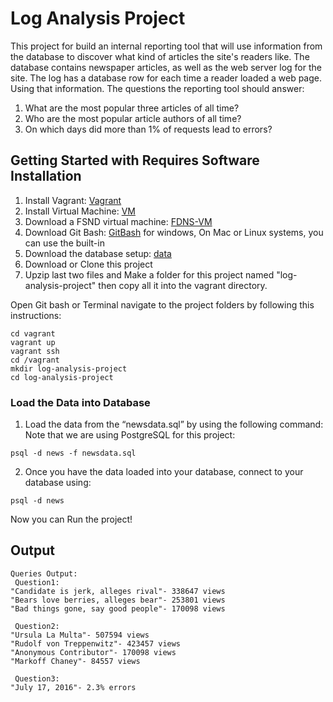 # Log Analysis Project

 This project for build an internal reporting tool that will use information from the database to discover what kind of articles the site's readers like. The database contains newspaper articles, as well as the web server log for the site. The log has a database row for each time a reader loaded a web page. Using that information.
 The questions the reporting tool should answer:
 1. What are the most popular three articles of all time?
 2. Who are the most popular article authors of all time?
 3. On which days did more than 1% of requests lead to errors?

## Getting Started with Requires Software Installation

1. Install Vagrant: [Vagrant](https://www.vagrantup.com/downloads.html)
2. Install Virtual Machine: [VM](https://www.virtualbox.org/wiki/Downloads)
3. Download a FSND virtual machine: [FDNS-VM](https://github.com/udacity/fullstack-nanodegree-vm)
4. Download Git Bash: [GitBash](https://git-for-windows.github.io/) for windows, On Mac or Linux systems, you can use the
built-in
5. Download the database setup: [data](https://d17h27t6h515a5.cloudfront.net/topher/2016/August/57b5f748_newsdata/newsdata.zip)
6. Download or Clone this project
7. Upzip last two files and Make a folder for this project named "log-analysis-project" then copy all it into the vagrant directory.

Open Git bash or Terminal navigate to the project folders by following this instructions:
  ```
  cd vagrant
  vagrant up
  vagrant ssh
  cd /vagrant
  mkdir log-analysis-project
  cd log-analysis-project
  ```

### Load the Data into Database

1. Load the data from the “newsdata.sql” by using the following command: Note that we are
using PostgreSQL for this project:
```
psql -d news -f newsdata.sql
```
2. Once you have the data loaded into your database, connect to your database using:
```
psql -d news
```
Now you can Run the project!

## Output

```
Queries Output:
 Question1:
"Candidate is jerk, alleges rival"- 338647 views
"Bears love berries, alleges bear"- 253801 views
"Bad things gone, say good people"- 170098 views

 Question2:
"Ursula La Multa"- 507594 views
"Rudolf von Treppenwitz"- 423457 views
"Anonymous Contributor"- 170098 views
"Markoff Chaney"- 84557 views

 Question3:
"July 17, 2016"- 2.3% errors
```
